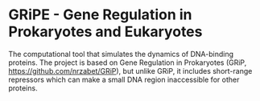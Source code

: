 # GRiPE - Gene Regulation in Prokaryotes and Eukaryotes
The computational tool that simulates the dynamics of DNA-binding proteins. 
The project is based on Gene Regulation in Prokaryotes (GRiP, https://github.com/nrzabet/GRiP), but unlike GRiP, it includes short-range repressors which can make a small DNA region inaccessible for other proteins.
